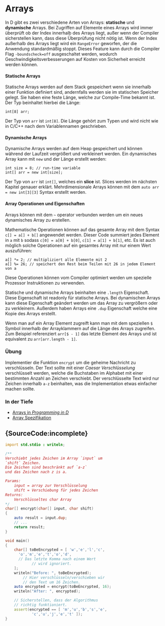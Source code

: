 # Arrays

In D gibt es zwei verschiedene Arten von Arrays: **statische** und **dynamische**
Arrays. Bei Zugriffen auf Elemente eines Arrays wird immer überprüft ob der Index
innerhalb des Arrays liegt, außer wenn der Compiler sicherstellen kann, dass diese
Überprüfung nicht nötig ist.
Wenn der Index außerhalb des Arrays liegt wird ein `RangeError` geworfen, der die
Anwendung standardmäßig stoppt.
Dieses Feature kann durch die Compiler Flag `-boundscheck=off` ausgeschaltet
werden, wodurch Geschwindigkeitsverbesserungen auf Kosten von Sicherheit erreicht
werden können.

#### Statische Arrays

Statische Arrays werden auf dem Stack gespeichert wenn sie innerhalb einer
Funktion definiert sind, andernfalls werden sie im statischen Speicher gelegt.
Sie haben eine feste Länge, welche zur Compile-Time bekannt ist. Der Typ
beinhaltet hierbei die Länge:

    int[8] arr;

Der Typ von `arr` ist `int[8]`. Die Länge gehört zum Typen und wird nicht wie in
C/C++ nach dem Variablennamen geschrieben.

#### Dynamische Arrays

Dynamische Arrays werden auf dem Heap gespeichert und können während der
Laufzeit vergrößert und verkleinert werden. Ein dynamisches Array kann mit `new`
und der Länge erstellt werden:

    int size = 8; // run-time variable
    int[] arr = new int[size];

Der Typ von `arr` ist `int[]`, welches ein **slice** ist. Slices
werden im nächsten Kapitel genauer erklärt. Mehrdimensionale Arrays können
mit dem `auto arr = new int[3][3]` Syntax erstellt werden.

#### Array Operationen und Eigenschaften

Arrays können mit dem `~` operator verbunden werden um ein neues dynamisches
Array zu erstellen.

Mathematische Operationen können auf das gesamte Array mit dem Syntax
`c[] = a[] + b[]` angewendet werden.
Dieser Code summiert jedes Element in `a` mit `b` sodass
`c[0] = a[0] + b[0]`, `c[1] = a[1] + b[1]`, etc. Es ist auch möglich
solche Operationen auf ein gesamtes Array mit nur einem Wert auszuführen:

    a[] *= 2; // multipliziert alle Elemente mit 2
    a[] %= 26; // speichert den Rest beim Teilen mit 26 in jedem Element von a

Diese Operationen können vom Compiler optimiert werden um spezielle
Prozessor Instruktionen zu verwenden.

Statische und dynamische Arrays beinhalten eine `.length` Eigenschaft.
Diese Eigenschaft ist readonly für statische Arrays. Bei dynamischen
Arrays kann diese Eigenschaft geändert werden um das Array zu vergrößern
oder zu verkleinern. Außerdem haben Arrays eine `.dup` Eigenschaft welche
eine Kopie des Arrays erstellt.

Wenn man auf ein Array Element zugreift kann man mit dem speziellen `$`
Symbol innerhalb der Arrayklammern auf die Länge des Arrays zugreifen.
Zum Beispiel referenziert `arr[$ - 1]` das letzte Element des Arrays
und ist equivalent zu `arr[arr.length - 1]`.

### Übung

Implementier die Funktion `encrypt` um die geheime Nachricht zu
verschlüsseln. Der Text sollte mit einer *Caesar Verschlüsselung*
verschlüsselt werden, welche die Buchstaben im Alphabet mit einer
bestimmten Anzahl an Zeichen verschiebt. Der verschlüsselte Text
wird nur Zeichen innerhalb `a-z` beinhalten, was die Implementation
etwas einfacher machen sollte.

### In der Tiefe

- [Arrays in _Programming in D_](http://ddili.org/ders/d.en/arrays.html)
- [Array Spezifikation](https://dlang.org/spec/arrays.html)

## {SourceCode:incomplete}

```d
import std.stdio : writeln;

/**
Verschiebt jedes Zeichen im Array `input` um
`shift` Zeichen.
Die Zeichen sind beschränkt auf `a-z`
und das Zeichen nach z is a.

Params:
    input = array zur Verschlüsselung
    shift = Verschiebung für jedes Zeichen
Returns:
    Verschlüsseltes char Array
*/
char[] encrypt(char[] input, char shift)
{
    auto result = input.dup;
    // ...
    return result;
}

void main()
{
    char[] toBeEncrypted = [ 'w','e','l','c',
      'o','m','e','t','o','d',
      // Das letzte Komma nach einem Wert
			// wird ignoriert.
    ];
    writeln("Before: ", toBeEncrypted);
		// Hier verschlüsseln/verschieben wir
		// den Text um 16 Zeichen.
    auto encrypted = encrypt(toBeEncrypted, 16);
    writeln("After: ", encrypted);

    // Sicherstellen, dass der Algorithmus
    // richtig funktioniert.
    assert(encrypted == [ 'm','u','b','s','e',
            'c','u','j','e','t' ]);
}
```